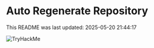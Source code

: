 # Auto Regenerate Repository

This README was last updated: 2025-05-20 21:44:17

 ![TryHackMe](https://tryhackme.com/badge/533634)